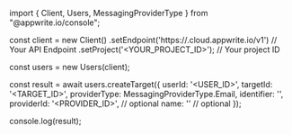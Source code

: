 import { Client, Users, MessagingProviderType } from "@appwrite.io/console";

const client = new Client()
    .setEndpoint('https://<REGION>.cloud.appwrite.io/v1') // Your API Endpoint
    .setProject('<YOUR_PROJECT_ID>'); // Your project ID

const users = new Users(client);

const result = await users.createTarget({
    userId: '<USER_ID>',
    targetId: '<TARGET_ID>',
    providerType: MessagingProviderType.Email,
    identifier: '<IDENTIFIER>',
    providerId: '<PROVIDER_ID>', // optional
    name: '<NAME>' // optional
});

console.log(result);
